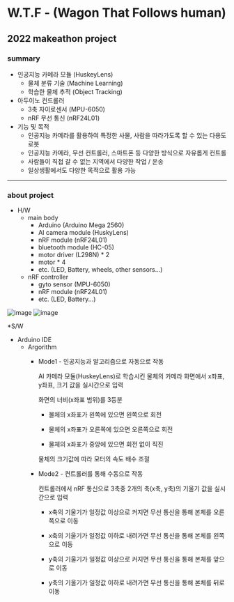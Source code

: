 # W.T.F - (Wagon That Follows human)

## 2022 makeathon project

### summary

* 인공지능 카메라 모듈 (HuskeyLens)
  * 물체 분류 기술 (Machine Learning)
  * 학습한 물체 추적 (Object Tracking)
* 아두이노 컨드롤러
  * 3축 자이로센서 (MPU-6050)
  * nRF 무선 통신 (nRF24L01)
* 기능 및 목적
  * 인공지능 카메라를 활용하여 특정한 사물, 사람을 따라가도록 할 수 있는 다용도 로봇
  * 인공지능 카메라, 무선 컨트롤러, 스마트폰 등 다양한 방식으로 자유롭게 컨트롤
  * 사람들이 직접 갈 수 없는 지역에서 다양한 작업 / 운송
  * 일상생활에서도 다양한 목적으로 활용 가능


----------

### about project

* H/W
  * main body
    * Arduino (Arduino Mega 2560)
    * AI camera module (HuskyLens)
    * nRF module (nRF24L01)
    * bluetooth module (HC-05)
    * motor driver (L298N) * 2
    * motor * 4
    * etc. (LED, Battery, wheels, other sensors...)
  * nRF controller
    * gyto sensor (MPU-6050)
    * nRF module (nRF24L01)
    * etc. (LED, Battery...)

![image](https://github.com/kdh2199/22_makerthone/assets/68812665/51539ee9-15f0-46ec-8ef5-0239f28d6120)
![image](https://github.com/kdh2199/22_makerthone/assets/68812665/f35f52ae-64e2-4890-b1b8-c2bd0a824cc6)

 
 *S/W
  * Arduino IDE
    * Argorithm
      * Mode1 - 인공지능과 알고리즘으로 자동으로 작동

         AI 카메라 모듈(HuskeyLens)로 학습시킨 물체의 카메라 화면에서 x좌표, y좌표, 크기 값을 실시간으로 입력
         
         화면의 너비(x좌표 범위)를 3등분
         
          - 물체의 x좌표가 왼쪽에 있으면 왼쪽으로 회전
         
          - 물체의 x좌표가 오른쪽에 있으면 오른쪽으로 회전
         
          - 물체의 x좌표가 중앙에 있으면 회전 없이 직진
         
         물체의 크기값에 따라 모터의 속도 배수 조절
         
       * Mode2 - 컨트롤러를 통해 수동으로 작동
          
          컨트롤러에서 nRF 통신으로 3축중 2개의 축(x축, y축)의 기울기 값을 실시간으로 입력
          
          - x축의 기울기가 일정값 이상으로 커지면 무선 통신을 통해 본체를 오른쪽으로 이동
          - x축의 기울기가 일정값 이하로 내려가면 무선 통신을 통해 본체를 왼쪽으로 이동

          
          - y축의 기울기가 일정값 이상으로 커지면 무선 통신을 통해 본체를 앞으로 이동
          - y축의 기울기가 일정값 이하로 내려가면 무선 통신을 통해 본체를 뒤로 이동
